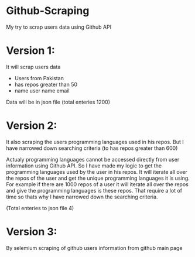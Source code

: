 # Github-Scraping
My try to scrap users data using Github API 

# Version 1:
It will scrap users data 
- Users from Pakistan
- has repos greater than 50
- name user name email 

Data will be in json file (total enteries 1200)


# Version 2:
It also scraping the users programming languages used in his repos. But I have narrowed down searching criteria (to has repos greater than 600)

Actualy programming languages cannot be accessed directly from user information using Github API. So I have made my logic to get the programming languages used by the user in his repos.
It will iterate all over the repos of the user and get the unique programming languages it is using. 
For example if there are 1000 repos of a user it will iterate all over the repos and give the programming languages is these repos. That require a lot of time so thats why I have narrowed down the searching criteria.

(Total enteries to json file 4)

# Version 3:
By selemium scraping of github users information from github main page
